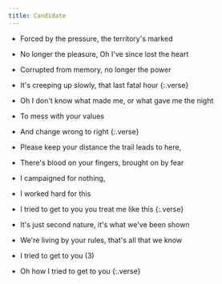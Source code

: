 ```yaml
---
title: Candidate
---
```


- Forced by the pressure, the territory's
marked
- No longer the pleasure, Oh I've since
lost the heart
- Corrupted from memory, no longer the power
- It's creeping up slowly, that last
fatal hour
{:.verse}

- Oh I don't know what made me,
or what gave me the night
- To mess with your values
- And change wrong to right
{:.verse}

- Please keep your distance
the trail leads to here,
- There's blood on your fingers,
brought on by fear
- I campaigned for nothing,
- I worked hard for this
- I tried to get to you
you treat me like this
{:.verse}

- It's just second nature,
it's what we've been shown
- We're living by your rules,
that's all that we know
- I tried to get to you (3)
- Oh how I tried to get to you
{:.verse}

